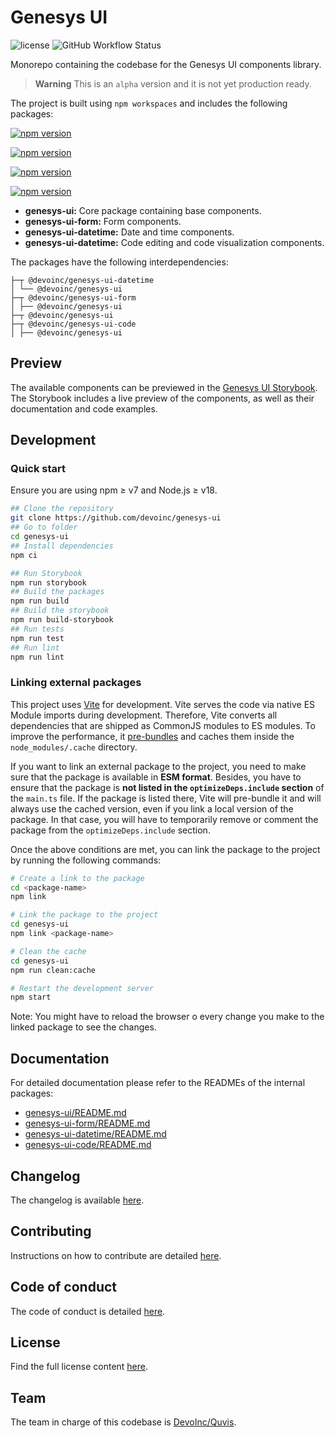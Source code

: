 # Genesys UI

![license](https://img.shields.io/github/license/devoinc/genesys-ui)
![GitHub Workflow Status](https://img.shields.io/github/actions/workflow/status/devoinc/genesys-ui/ci.yml)

Monorepo containing the codebase for the Genesys UI components library.

> **Warning**
> This is an `alpha` version and it is not yet production ready.

The project is built using `npm workspaces` and includes the following packages:

[![npm version](https://img.shields.io/npm/v/@devoinc/genesys-ui/alpha?label=%40devoinc%2Fgenesys-ui@alpha)](https://www.npmjs.com/package/@devoinc/genesys-ui)

[![npm version](https://img.shields.io/npm/v/@devoinc/genesys-ui-form/alpha?label=%40devoinc%2Fgenesys-ui-form@alpha)](https://www.npmjs.com/package/@devoinc/genesys-ui-form)

[![npm version](https://img.shields.io/npm/v/@devoinc/genesys-ui-datetime/alpha?label=%40devoinc%2Fgenesys-ui-datetime@alpha)](https://www.npmjs.com/package/@devoinc/genesys-ui-datetime)

[![npm version](https://img.shields.io/npm/v/@devoinc/genesys-ui-code/alpha?label=%40devoinc%2Fgenesys-ui-code@alpha)](https://www.npmjs.com/package/@devoinc/genesys-ui-code)

- **genesys-ui:** Core package containing base components.
- **genesys-ui-form:** Form components.
- **genesys-ui-datetime:** Date and time components.
- **genesys-ui-datetime:** Code editing and code visualization components.

The packages have the following interdependencies:

```
├─┬ @devoinc/genesys-ui-datetime
│ └── @devoinc/genesys-ui
├─┬ @devoinc/genesys-ui-form
│ ├── @devoinc/genesys-ui
├─┬ @devoinc/genesys-ui
├─┬ @devoinc/genesys-ui-code
│ ├── @devoinc/genesys-ui
```

## Preview

The available components can be previewed in the [Genesys UI Storybook](https://devoinc.github.io/genesys-ui/).
The Storybook includes a live preview of the components, as well as their documentation and code examples.

## Development

### Quick start

Ensure you are using npm &ge; v7 and Node.js &ge; v18.

```sh
## Clone the repository
git clone https://github.com/devoinc/genesys-ui
## Go to folder
cd genesys-ui
## Install dependencies
npm ci

## Run Storybook
npm run storybook
## Build the packages
npm run build
## Build the storybook
npm run build-storybook
## Run tests
npm run test
## Run lint
npm run lint
```

### Linking external packages

This project uses [Vite](https://vitejs.dev/) for development. Vite serves the code via native ES Module imports during development. Therefore, Vite converts all dependencies that are shipped as CommonJS modules to ES modules. To improve the performance, it [pre-bundles](https://vitejs.dev/guide/dep-pre-bundling.html) and caches them inside the `node_modules/.cache` directory.

If you want to link an external package to the project, you need to make sure that the package is available in **ESM format**. Besides, you have to ensure that the package is **not listed in the `optimizeDeps.include` section** of the `main.ts` file. If the package is listed there, Vite will pre-bundle it and will always use the cached version, even if you link a local version of the package. In that case, you will have to temporarily remove or comment the package from the `optimizeDeps.include` section.

Once the above conditions are met, you can link the package to the project by running the following commands:

```sh
# Create a link to the package
cd <package-name>
npm link

# Link the package to the project
cd genesys-ui
npm link <package-name>

# Clean the cache 
cd genesys-ui
npm run clean:cache

# Restart the development server
npm start

```

Note: You might have to reload the browser o every change you make to the linked package to see the changes.


## Documentation

For detailed documentation please refer to the READMEs of the internal packages:

- [genesys-ui/README.md](./packages/core/README.md)
- [genesys-ui-form/README.md](./packages/form/README.md)
- [genesys-ui-datetime/README.md](./packages/datetime/README.md)
- [genesys-ui-code/README.md](./packages/code/README.md)

## Changelog

The changelog is available [here](./CHANGELOG.md).

## Contributing

Instructions on how to contribute are detailed [here](./CONTRIBUTING.md).

## Code of conduct

The code of conduct is detailed [here](CODE_OF_CONDUCT.md).

## License

Find the full license content [here](LICENSE).

## Team

The team in charge of this codebase is [DevoInc/Quvis](https://github.com/orgs/DevoInc/teams/quvis).

